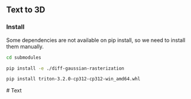 ## Text to 3D

### Install

Some dependencies are not available on pip install, so we need to install them manually.
```bash
cd submodules

pip install -e ./diff-gaussian-rasterization

pip install triton-3.2.0-cp312-cp312-win_amd64.whl
```
#   T e x t  
 